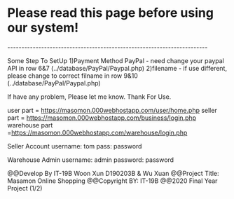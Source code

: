 <h1>Please read this page before using our system!</h1>
-----------------------------------------------------------------------

Some Step To SetUp 
1)Payment Method PayPal - need change your paypal API in row 6&7 (../database/PayPal/Paypal.php)
2)filename - if use different, please change to correct filname in row 9&10 (../database/PayPal/Paypal.php)


If have any problem, Please let me know. Thank For Use.

user part = https://masomon.000webhostapp.com/user/home.php
seller part = https://masomon.000webhostapp.com/business/login.php
warehouse part =https://masomon.000webhostapp.com/warehouse/login.php

Seller Account
username: tom
pass: password

Warehouse Admin
username: admin
password: password


@@Develop By IT-19B Woon Xun D190203B & Wu Xuan 
@@Project Title: Masamon Online Shopping
@@Copyright BY: IT-19B
@@2020 Final Year Project (1/2)
